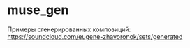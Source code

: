 # muse_gen

Примеры сгенерированных композиций: https://soundcloud.com/eugene-zhavoronok/sets/generated
